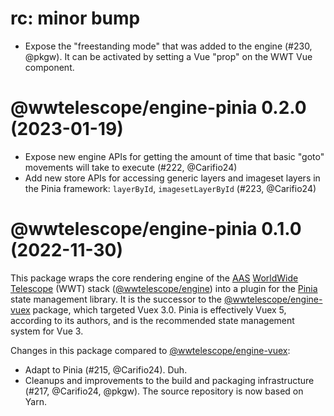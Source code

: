 # rc: minor bump

- Expose the "freestanding mode" that was added to the engine (#230, @pkgw). It
  can be activated by setting a Vue "prop" on the WWT Vue component.


# @wwtelescope/engine-pinia 0.2.0 (2023-01-19)

- Expose new engine APIs for getting the amount of time that basic "goto"
  movements will take to execute (#222, @Carifio24)
- Add new store APIs for accessing generic layers and imageset layers in the
  Pinia framework: `layerById`, `imagesetLayerById` (#223, @Carifio24)


# @wwtelescope/engine-pinia 0.1.0 (2022-11-30)

This package wraps the core rendering engine of the [AAS] [WorldWide
Telescope][wwt-home] (WWT) stack ([@wwtelescope/engine]) into a plugin for the
[Pinia] state management library. It is the successor to the
[@wwtelescope/engine-vuex] package, which targeted Vuex 3.0. Pinia is
effectively Vuex 5, according to its authors, and is the recommended state
management system for Vue 3.

[AAS]: https://aas.org/
[wwt-home]: https://worldwidetelescope.org/home/
[@wwtelescope/engine]: https://www.npmjs.com/package/@wwtelescope/engine
[Pinia]: https://pinia.vuejs.org/
[@wwtelescope/engine-vuex]: https://www.npmjs.com/package/@wwtelescope/engine-vuex

Changes in this package compared to [@wwtelescope/engine-vuex]:

- Adapt to Pinia (#215, @Carifio24). Duh.
- Cleanups and improvements to the build and packaging infrastructure (#217,
  @Carifio24, @pkgw). The source repository is now based on Yarn.
